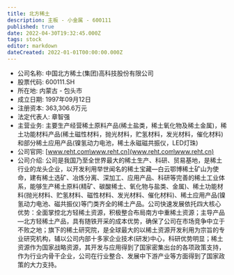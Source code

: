 ```yaml
---
title: 北方稀土
description: 主板 - 小金属 - 600111
published: true
date: 2022-04-30T19:32:45.000Z
tags: stock
editor: markdown
dateCreated: 2022-01-01T00:00:00.000Z
---
```


- 公司名称: 中国北方稀土(集团)高科技股份有限公司
- 股票代码: 600111.SH
- 所在地: 内蒙古 - 包头市
- 成立日期: 1997年09月12日
- 注册资本: 363,306.6万元
- 法定代表人: 章智强
- 主营业务: 主要生产经营稀土原料产品(稀土盐类，稀土氧化物及稀土金属)，稀土功能材料产品(稀土磁性材料，抛光材料，贮氢材料，发光材料，催化材料)和部分稀土应用产品(镍氢动力电池，稀土永磁磁共振仪，LED灯珠)
- 公司官网: [www.reht.com\www.reht.cn](www.reht.com\www.reht.cn)
- 公司介绍: 公司是我国乃至全世界最大的稀土生产、科研、贸易基地，是稀土行业的龙头企业，以开发利用举世闻名的稀土宝藏—白云鄂博稀土矿山为使命，建有稀土选矿、冶炼分离、深加工、应用产品、科研等完善的稀土工业体系，能够生产稀土原料(精矿、碳酸稀土、氧化物与盐类、金属)、稀土功能材料(抛光材料、贮氢材料、磁性材料、发光材料、催化材料)、稀土应用产品(镍氢动力电池、磁共振仪)等门类齐全的稀土产品。公司快速发展依托四大核心优势：全面掌控北方轻稀土资源，积极整合布局南方中重稀土资源；主导产品—北方轻稀土产品，具有随铁开采的成本优势，确保了公司在市场竞争中立于不败之地；旗下的稀土研究院，是全球最大的以稀土资源开发利用为宗旨的专业研究机构，辅以公司内部十多家企业技术(研发)中心，科研优势明显；稀土资源作为国家战略资源，其开发与应用得到了国家密集出台的各项政策支持，作为行业内骨干企业，公司在行业整合、发展中下游产业等方面得到了国家政策的大力支持。


